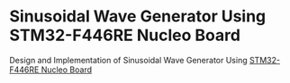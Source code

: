 # Sinusoidal Wave Generator Using STM32-F446RE Nucleo Board
Design and Implementation of Sinusoidal Wave Generator Using [STM32-F446RE Nucleo Board](https://www.st.com/en/evaluation-tools/nucleo-f446re.html)

